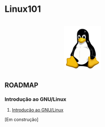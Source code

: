 # Linux101

<h1 align="center">
  <img src="./images/tux.svg" alt="tux" width="120">
</h1>

## ROADMAP

### Introdução ao GNU/Linux

1. [Introdução ao GNU/Linux](/00-intro-ao-gnu-linux/00-intro-ao-gnu-linux.md)

[Em construção]
